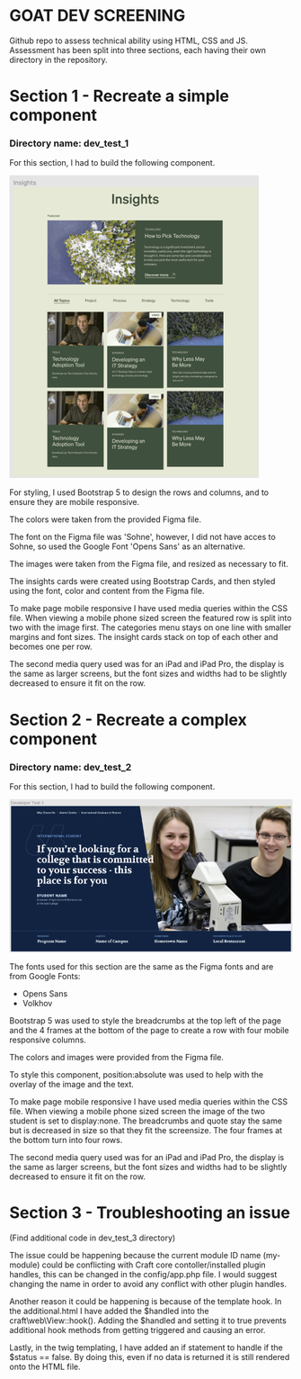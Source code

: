 # GOAT DEV SCREENING 

Github repo to assess technical ability using HTML, CSS and JS. Assessment has been split into three sections, each having their own directory in the repository. 

# Section 1 - Recreate a simple component
### Directory name: dev_test_1 

For this section, I had to build the following component.

![Screenshot of section 1](dev_test_1/images/screenshot.png)

For styling, I used Bootstrap 5 to design the rows and columns, and to ensure they are mobile responsive. 

The colors were taken from the provided Figma file.

The font on the Figma file was 'Sohne', however, I did not have acces to Sohne, so used the Google Font 'Opens Sans' as an alternative. 

The images were taken from the Figma file, and resized as necessary to fit. 

The insights cards were created using Bootstrap Cards, and then styled using the font, color and content from the Figma file.

To make page mobile responsive I have used media queries within the CSS file. 
When viewing a mobile phone sized screen the featured row is split into two with the image first. 
The categories menu stays on one line with smaller margins and font sizes. 
The insight cards stack on top of each other and becomes one per row. 

The second media query used was for an iPad and iPad Pro, the display is the same as larger screens, but the font sizes and widths had to be slightly decreased to ensure it fit on the row. 


# Section 2 - Recreate a complex component
### Directory name: dev_test_2

For this section, I had to build the following component.

![Screenshot of section 2](dev_test_2/images/devtest2.png)

The fonts used for this section are the same as the Figma fonts and are from Google Fonts:
* Opens Sans
* Volkhov 

Bootstrap 5 was used to style the breadcrumbs at the top left of the page and the 4 frames at the bottom of the page to create a row with four mobile responsive columns. 

The colors and images were provided from the Figma file. 

To style this component, position:absolute was used to help with the overlay of the image and the text. 

To make page mobile responsive I have used media queries within the CSS file. 
When viewing a mobile phone sized screen the image of the two student is set to display:none. The breadcrumbs and quote stay the same but is decreased in size so that they fit the screensize.
The four frames at the bottom turn into four rows. 

The second media query used was for an iPad and iPad Pro, the display is the same as larger screens, but the font sizes and widths had to be slightly decreased to ensure it fit on the row. 

# Section 3 - Troubleshooting an issue
(Find additional code in dev_test_3 directory)

The issue could be happening because the current module ID name (my-module) could be conflicting with Craft core contoller/installed plugin handles, this can be changed in the config/app.php file. I would suggest changing the name in order to avoid any conflict with other plugin handles.

Another reason it could be happening is because of the template hook. 
In the additional.html I have added the $handled into the craft\web\View::hook(). Adding the $handled and setting it to true prevents additional hook methods from getting triggered and causing an error. 

Lastly, in the twig templating, I have added an if statement to handle if the $status == false. By doing this, even if no data is returned it is still rendered onto the HTML file. 
